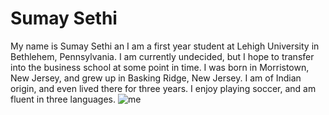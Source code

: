 # Sumay Sethi
My name is Sumay Sethi an I am a first year student at Lehigh University in Bethlehem, Pennsylvania. I am currently undecided, but I hope to transfer into the business school at some point in time. I was born in Morristown, New Jersey, and grew up in Basking Ridge, New Jersey. I am of Indian origin, and even lived there for three years. I enjoy playing soccer, and am fluent in three languages.
![me](https://images-na.ssl-images-amazon.com/images/I/61Jigwd1kKL._AC_SX425_.jpg)

